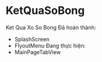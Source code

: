 # KetQuaSoBong
Ket Qua Xo So Bong
Đã hoàn thành:
- SplashScreen
- FlyoutMenu
Đang thực hiện:
- MainPageTabView
